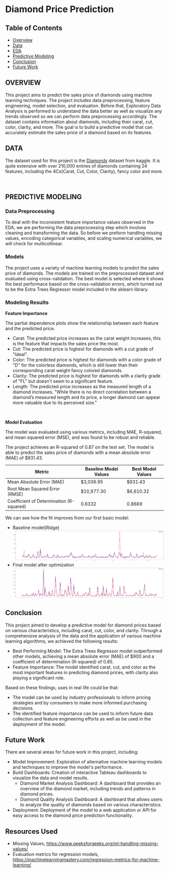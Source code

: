 # **Diamond Price Prediction**

## Table of Contents
- [Overview](#overview)
- [Data](#data)
- [EDA](#eda)
- [Predictive Modeling](#predictive-modeling)
- [Conclusion](#conclusion)
- [Future Work](#future-work)

## **OVERVIEW**
This project aims to predict the sales price of diamonds using machine learning techniques. The project includes data preprocessing, feature engineering, model selection, and evaluation. 
Before that, Exploratory Data Analysis is performed to understand the data better as well as visualize any trends observed so we can perform data preprocessing accordingly.
The dataset contains information about diamonds, including their carat, cut, color, clarity, and more. The goal is to build a predictive model that can accurately estimate the sales price of a diamond based on its features.

## DATA
The dataset used for this project is the [Diamonds](https://www.kaggle.com/datasets/hrokrin/the-largest-diamond-dataset-currely-on-kaggle) dataset from kaggle. It is quite extensive with over 210,000 entries of diamonds containing 24 features, including the 4Cs(Carat, Cut, Color, Clarity), fancy color and more.



<br>

## PREDICTIVE MODELING

### Data Preprocessing
To deal with the inconsistent feature importance values observed in the EDA, we are performing the data preprocessing step which involves cleaning and transforming the data. So before we preform handling missing values, encoding categorical variables, and scaling numerical variables, we will check for multicollinear. 


### Models
The project uses a variety of machine learning models to predict the sales price of diamonds. The models are trained on the preprocessed dataset and evaluated using cross-validation. The best model is selected where it shows the best performace based on the cross-validation errors, which turned out to be the Extra Trees Regressor model included in the sklearn library.

### Modeling Results

<!-- **Partial Dependence Plots** -->
**Feature Importance**

The partial dependence plots show the relationship between each feature and the predicted price.
- Carat: The predicted price increases as the carat weight increases, this is the feature that impacts the sales price the most.
- Cut: The predicted price is highest for diamonds with a cut grade of "Ideal".
- Color: The predicted price is highest for diamonds with a color grade of "D" for the colorless diamonds, which is still lower than their corresponding carat weight fancy colored diamonds. 
- Clarity: The predicted price is highest for diamonds with a clarity grade of "FL" but doesn't seem to a significant feature.
- Length: The predicted price increases as the measured length of a diamond increases. "While there is no direct correlation between a diamond’s measured length and its price, a longer diamond can appear more valuable due to its perceived size."

<br>

**Model Evaluation**

The model was evaluated using various metrics, including MAE, R-squared, and mean squared error (MSE), and was found to be robust and reliable.

The project achieves an R-squared of 0.87 on the test set. The model is able to predict the sales price of diamonds with a mean absolute error (MAE) of $931.43.

| Metric | Baseline Model Values | Best Model Values |
| --- | --- | --- |
| Mean Absolute Error (MAE) | $3,036.95 | $931.43 | 
| Root Mean Squared Error (RMSE) | $10,977.30 | $6,610.32 | 
| Coefficient of Determination (R-squared) | 0.6332 | 0.8669 |

We can see how the fit improves from our first basic model:
- Baseline model(Ridge)
![fit of the base model](images/image-9.png)
- Final model after optimization
![fit of the final model](images/image-10.png)

## Conclusion
This project aimed to develop a predictive model for diamond prices based on various characteristics, including carat, cut, color, and clarity. 
Through a comprehensive analysis of the data and the application of various machine learning algorithms, we achieved the following results:

- Best Performing Model: The Extra Trees Regressor model outperformed other models, achieving a mean absolute error (MAE) of $900 and a coefficient of determination (R-squared) of 0.85.
- Feature Importance: The model identified carat, cut, and color as the most important features in predicting diamond prices, with clarity also playing a significant role.

Based on these findings, uses in real life could be that:

- The model can be used by industry professionals to inform pricing strategies and by consumers to make more informed purchasing decisions.
- The identified feature importance can be used to inform future data collection and feature engineering efforts as well as be used in the deployment of the model.


## Future Work
There are several areas for future work in this project, including:
- Model Improvement: Exploration of alternative machine learning models and techniques to improve the model's performance.
- Build Dashboards: Creation of interactive Tableau dashboards to visualize the data and model results.
    - Diamond Market Analysis Dashboard: A dashboard that provides an overview of the diamond market, including trends and patterns in diamond prices.
    - Diamond Quality Analysis Dashboard: A dashboard that allows users to analyze the quality of diamonds based on various characteristics.
- Deployment: Deployment of the model to a web application or API for easy access to the diamond price prediction functionality.


## Resources Used
- Missing Values, https://www.geeksforgeeks.org/ml-handling-missing-values/
- Evaluation metrics for regression models, https://machinelearningmastery.com/regression-metrics-for-machine-learning/

